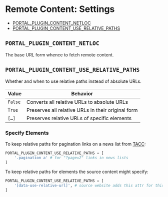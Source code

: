 # Remote Content: Settings

- [PORTAL_PLUGIN_CONTENT_NETLOC](#portal_plugin_content_netloc)
- [PORTAL_PLUGIN_CONTENT_USE_RELATIVE_PATHS](#portal_plugin_content_use_relative_paths)

## `PORTAL_PLUGIN_CONTENT_NETLOC`

The base URL form whence to fetch remote content.

## `PORTAL_PLUGIN_CONTENT_USE_RELATIVE_PATHS`

Whether and when to use relative paths instead of absolute URLs.

| Value | Behavior |
| - | - |
| `False` | Converts all relative URLs to absolute URLs |
| `True` | Preserves all relative URLs in their original form |
| `[…]` | Preserves relative URLs of specific elements |

### Specify Elements

To keep relative paths for pagination links on a news list from [TACC]:

[TACC]: https://tacc.utexas.edu/

```python
PORTAL_PLUGIN_CONTENT_USE_RELATIVE_PATHS = [
    '.pagination a' # for "?page=2" links in news lists
]
```

To keep relative paths for elements the source content might specify:

```python
PORTAL_PLUGIN_CONTENT_USE_RELATIVE_PATHS = [
    '[data-use-relative-url]', # source website adds this attr for this plugin
]
```

